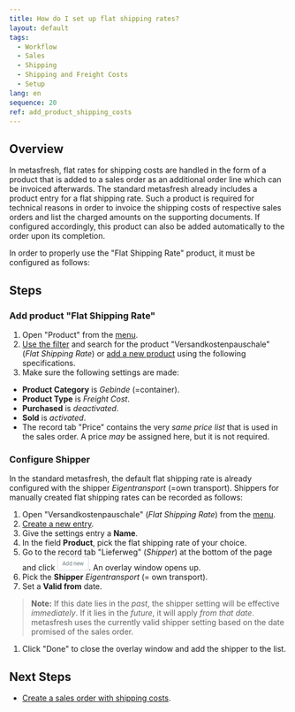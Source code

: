 ```yaml
---
title: How do I set up flat shipping rates?
layout: default
tags:
  - Workflow
  - Sales
  - Shipping
  - Shipping and Freight Costs
  - Setup
lang: en
sequence: 20
ref: add_product_shipping_costs
---
```


## Overview
In metasfresh, flat rates for shipping costs are handled in the form of a product that is added to a sales order as an additional order line which can be invoiced afterwards. The standard metasfresh already includes a product entry for a flat shipping rate. Such a product is required for technical reasons in order to invoice the shipping costs of respective sales orders and list the charged amounts on the supporting documents. If configured accordingly, this product can also be added automatically to the order upon its completion.

In order to properly use the "Flat Shipping Rate" product, it must be configured as follows:

## Steps

### Add product "Flat Shipping Rate"
1. Open "Product" from the [menu](Menu).
1. [Use the filter](Filtering_function) and search for the product "Versandkostenpauschale" (*Flat Shipping Rate*) or [add a new product](NewProduct) using the following specifications.
1. Make sure the following settings are made:
  - **Product Category** is *Gebinde* (=container).
  - **Product Type** is *Freight Cost*.
  - **Purchased** is *deactivated*.
  - **Sold** is *activated*.
  - The record tab "Price" contains the very *same price list* that is used in the sales order. A price *may* be assigned here, but it is not required.

### Configure Shipper
In the standard metasfresh, the default flat shipping rate is already configured with the shipper *Eigentransport* (=own transport). Shippers for manually created flat shipping rates can be recorded as follows:

1. Open "Versandkostenpauschale" (*Flat Shipping Rate*) from the [menu](Menu).
1. [Create a new entry](New_Record_Window).
1. Give the settings entry a **Name**.
1. In the field **Product**, pick the flat shipping rate of your choice.
1. Go to the record tab "Lieferweg" (*Shipper*) at the bottom of the page and click !["Add new"](assets/Add_New_Button.png). An overlay window opens up.
1. Pick the **Shipper** *Eigentransport* (= own transport).
1. Set a **Valid from** date.
 >**Note:** If this date lies in the *past*, the shipper setting will be effective *immediately*. If it lies in the *future*, it will apply *from that date*. metasfresh uses the currently valid shipper setting based on the date promised of the sales order.

1. Click "Done" to close the overlay window and add the shipper to the list.

## Next Steps
- [Create a sales order with shipping costs](Sales_order_shipping_costs).
